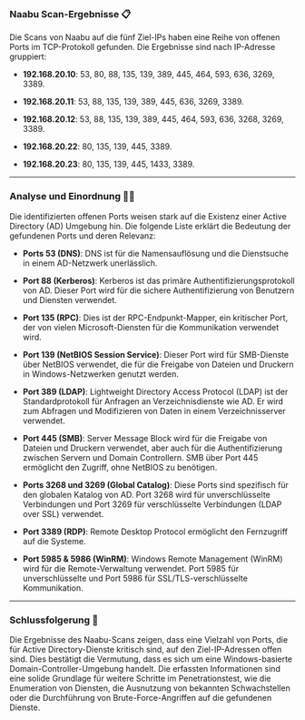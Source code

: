 ### Naabu Scan-Ergebnisse 📋

Die Scans von Naabu auf die fünf Ziel-IPs haben eine Reihe von offenen Ports im TCP-Protokoll gefunden. Die Ergebnisse sind nach IP-Adresse gruppiert:

- **192.168.20.10**: 53, 80, 88, 135, 139, 389, 445, 464, 593, 636, 3269, 3389.
    
- **192.168.20.11**: 53, 88, 135, 139, 389, 445, 636, 3269, 3389.
    
- **192.168.20.12**: 53, 88, 135, 139, 389, 445, 464, 593, 636, 3268, 3269, 3389.
    
- **192.168.20.22**: 80, 135, 139, 445, 3389.
    
- **192.168.20.23**: 80, 135, 139, 445, 1433, 3389.
    

---

### Analyse und Einordnung 🕵️‍♂️

Die identifizierten offenen Ports weisen stark auf die Existenz einer Active Directory (AD) Umgebung hin. Die folgende Liste erklärt die Bedeutung der gefundenen Ports und deren Relevanz:

- **Ports 53 (DNS)**: DNS ist für die Namensauflösung und die Dienstsuche in einem AD-Netzwerk unerlässlich.
    
- **Port 88 (Kerberos)**: Kerberos ist das primäre Authentifizierungsprotokoll von AD. Dieser Port wird für die sichere Authentifizierung von Benutzern und Diensten verwendet.
    
- **Port 135 (RPC)**: Dies ist der RPC-Endpunkt-Mapper, ein kritischer Port, der von vielen Microsoft-Diensten für die Kommunikation verwendet wird.
    
- **Port 139 (NetBIOS Session Service)**: Dieser Port wird für SMB-Dienste über NetBIOS verwendet, die für die Freigabe von Dateien und Druckern in Windows-Netzwerken genutzt werden.
    
- **Port 389 (LDAP)**: Lightweight Directory Access Protocol (LDAP) ist der Standardprotokoll für Anfragen an Verzeichnisdienste wie AD. Er wird zum Abfragen und Modifizieren von Daten in einem Verzeichnisserver verwendet.
    
- **Port 445 (SMB)**: Server Message Block wird für die Freigabe von Dateien und Druckern verwendet, aber auch für die Authentifizierung zwischen Servern und Domain Controllern. SMB über Port 445 ermöglicht den Zugriff, ohne NetBIOS zu benötigen.
    
- **Ports 3268 und 3269 (Global Catalog)**: Diese Ports sind spezifisch für den globalen Katalog von AD. Port 3268 wird für unverschlüsselte Verbindungen und Port 3269 für verschlüsselte Verbindungen (LDAP over SSL) verwendet.
    
- **Port 3389 (RDP)**: Remote Desktop Protocol ermöglicht den Fernzugriff auf die Systeme.
    
- **Port 5985 & 5986 (WinRM)**: Windows Remote Management (WinRM) wird für die Remote-Verwaltung verwendet. Port 5985 für unverschlüsselte und Port 5986 für SSL/TLS-verschlüsselte Kommunikation.
    

---

### Schlussfolgerung 🎯

Die Ergebnisse des Naabu-Scans zeigen, dass eine Vielzahl von Ports, die für Active Directory-Dienste kritisch sind, auf den Ziel-IP-Adressen offen sind. Dies bestätigt die Vermutung, dass es sich um eine Windows-basierte Domain-Controller-Umgebung handelt. Die erfassten Informationen sind eine solide Grundlage für weitere Schritte im Penetrationstest, wie die Enumeration von Diensten, die Ausnutzung von bekannten Schwachstellen oder die Durchführung von Brute-Force-Angriffen auf die gefundenen Dienste.

